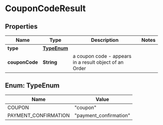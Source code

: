 
# CouponCodeResult

## Properties
Name | Type | Description | Notes
------------ | ------------- | ------------- | -------------
**type** | [**TypeEnum**](#TypeEnum) |  | 
**couponCode** | **String** | a coupon code - appears in a result object of an Order | 



<a name="TypeEnum"></a>
## Enum: TypeEnum
Name | Value
---- | -----
COUPON | &quot;coupon&quot;
PAYMENT_CONFIRMATION | &quot;payment_confirmation&quot;



